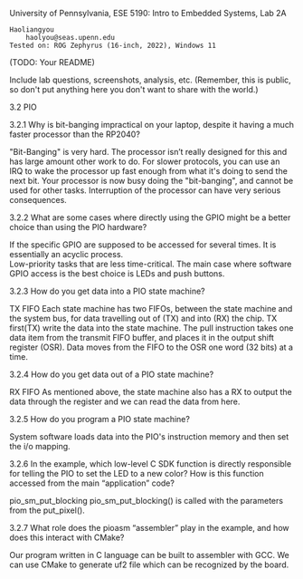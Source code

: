 University of Pennsylvania, ESE 5190: Intro to Embedded Systems, Lab 2A

    Haoliangyou
        haolyou@seas.upenn.edu
    Tested on: ROG Zephyrus (16-inch, 2022), Windows 11

(TODO: Your README)

Include lab questions, screenshots, analysis, etc. (Remember, this is public, so don't put anything here you don't want to share with the world.)

3.2 PIO

3.2.1 Why is bit-banging impractical on your laptop, despite it having a much faster processor than the RP2040?
  
  "Bit-Banging" is very hard. The processor isn’t really designed for this and has large amount other work to do. 
  For slower protocols, you can use an IRQ to wake the processor up fast enough from what it's doing to send the next bit. Your processor is now busy doing the "bit-banging", and cannot be used for other tasks. Interruption of the processor can have very serious consequences.

3.2.2 What are some cases where directly using the GPIO might be a better choice than using the PIO hardware?
  
  If the specific GPIO are supposed to be accessed for several times. It is essentially an acyclic process.  
  Low-priority tasks that are less time-critical.
  The main case where software GPIO access is the best choice is LEDs and push buttons.
  
3.2.3 How do you get data into a PIO state machine?
  
  TX FIFO
  Each state machine has two FIFOs, between the state machine and the system bus, for data travelling out of (TX) and into (RX) the chip.
  TX first(TX) write the data into the state machine.
  The pull instruction takes one data item from the transmit FIFO buffer, and places it in the output shift register (OSR).
  Data moves from the FIFO to the OSR one word (32 bits) at a time. 

3.2.4 How do you get data out of a PIO state machine?
  
  RX FIFO
  As mentioned above, the state machine also has a RX to output the data through the register and we can read the data from here.

3.2.5 How do you program a PIO state machine?
  
  System software loads data into the PIO's instruction memory and then set the i/o mapping.

3.2.6 In the example, which low-level C SDK function is directly responsible for telling the PIO to set the LED to a new color? 
How is this function accessed from the main “application” code?

  pio_sm_put_blocking
  pio_sm_put_blocking() is called with the parameters from the  put_pixel().

3.2.7 What role does the pioasm “assembler” play in the example, and how does this interact with CMake?

  Our program written in C language can be built to assembler with GCC.
  We can use CMake to generate uf2 file which can be recognized by the board.






